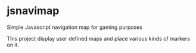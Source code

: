 # jsnavimap
Simple Javascript navigation map for gaming purposes

This project display user defined maps and place various kinds of markers on it.
